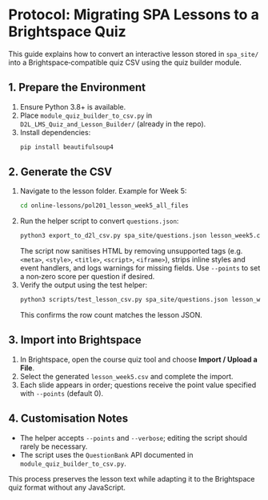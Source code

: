 # Protocol: Migrating SPA Lessons to a Brightspace Quiz

This guide explains how to convert an interactive lesson stored in `spa_site/` into a Brightspace‑compatible quiz CSV using the quiz builder module.

## 1. Prepare the Environment
1. Ensure Python 3.8+ is available.
2. Place `module_quiz_builder_to_csv.py` in `D2L_LMS_Quiz_and_Lesson_Builder/` (already in the repo).
3. Install dependencies:
   ```bash
   pip install beautifulsoup4
   ```

## 2. Generate the CSV
1. Navigate to the lesson folder. Example for Week 5:
   ```bash
   cd online-lessons/pol201_lesson_week5_all_files
   ```
2. Run the helper script to convert `questions.json`:
   ```bash
   python3 export_to_d2l_csv.py spa_site/questions.json lesson_week5.csv --verbose
   ```
   The script now sanitises HTML by removing unsupported tags (e.g. `<meta>`, `<style>`, `<title>`, `<script>`, `<iframe>`), strips inline styles and event handlers, and logs warnings for missing fields. Use `--points` to set a non‑zero score per question if desired.
3. Verify the output using the test helper:
   ```bash
   python3 scripts/test_lesson_csv.py spa_site/questions.json lesson_week5.csv
   ```
   This confirms the row count matches the lesson JSON.

## 3. Import into Brightspace
1. In Brightspace, open the course quiz tool and choose **Import / Upload a File**.
2. Select the generated `lesson_week5.csv` and complete the import.
3. Each slide appears in order; questions receive the point value specified with `--points` (default 0).

## 4. Customisation Notes
- The helper accepts `--points` and `--verbose`; editing the script should rarely be necessary.
- The script uses the `QuestionBank` API documented in `module_quiz_builder_to_csv.py`.

This process preserves the lesson text while adapting it to the Brightspace quiz format without any JavaScript.
